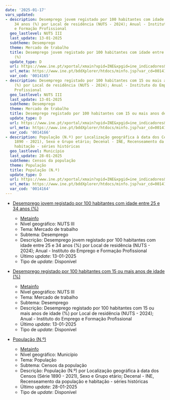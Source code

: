 ```yaml
---
date: '2025-01-17'
vars_updated:
- description: Desemprego jovem registado por 100 habitantes com idade entre 25 e
    34 anos (%) por Local de residência (NUTS - 2024); Anual - Instituto do Emprego
    e Formação Profissional
  geo_lastlevel: NUTS III
  last_update: 13-01-2025
  subtheme: Desemprego
  theme: Mercado de trabalho
  title: Desemprego jovem registado por 100 habitantes com idade entre 25 e 34 anos
    (%)
  update_type: D
  url: https://www.ine.pt/xportal/xmain?xpid=INE&xpgid=ine_indicadores&indOcorrCod=0014165&contexto=bd&selTab=tab2
  url_meta: https://www.ine.pt/bddXplorer/htdocs/minfo.jsp?var_cd=0014165&lingua=PT
  var_cod: '0014165'
- description: Desemprego registado por 100 habitantes com 15 ou mais anos de idade
    (%) por Local de residência (NUTS - 2024); Anual - Instituto do Emprego e Formação
    Profissional
  geo_lastlevel: NUTS III
  last_update: 13-01-2025
  subtheme: Desemprego
  theme: Mercado de trabalho
  title: Desemprego registado por 100 habitantes com 15 ou mais anos de idade (%)
  update_type: D
  url: https://www.ine.pt/xportal/xmain?xpid=INE&xpgid=ine_indicadores&indOcorrCod=0014166&contexto=bd&selTab=tab2
  url_meta: https://www.ine.pt/bddXplorer/htdocs/minfo.jsp?var_cd=0014166&lingua=PT
  var_cod: '0014166'
- description: População (N.º) por Localização geográfica à data dos Censos (Série
    1890 - 2021), Sexo e Grupo etário; Decenal - INE, Recenseamento da população e
    habitação - séries históricas
  geo_lastlevel: Município
  last_update: 28-01-2025
  subtheme: Censos da população
  theme: População
  title: População (N.º)
  update_type: D
  url: https://www.ine.pt/xportal/xmain?xpid=INE&xpgid=ine_indicadores&indOcorrCod=0014164&contexto=bd&selTab=tab2
  url_meta: https://www.ine.pt/bddXplorer/htdocs/minfo.jsp?var_cd=0014164&lingua=PT
  var_cod: '0014164'
---
```

* [Desemprego jovem registado por 100 habitantes com idade entre 25 e 34 anos (%)](https://www.ine.pt/xportal/xmain?xpid=INE&xpgid=ine_indicadores&indOcorrCod=0014165&contexto=bd&selTab=tab2)
  * [Metainfo](https://www.ine.pt/bddXplorer/htdocs/minfo.jsp?var_cd=0014165&lingua=PT)
  * Nível geográfico: NUTS III
  * Tema: Mercado de trabalho
  * Subtema: Desemprego
  * Descrição: Desemprego jovem registado por 100 habitantes com idade entre 25 e 34 anos (%) por Local de residência (NUTS - 2024); Anual - Instituto do Emprego e Formação Profissional
  * Último _update_: 13-01-2025
  * Tipo de _update_: Disponível

* [Desemprego registado por 100 habitantes com 15 ou mais anos de idade (%)](https://www.ine.pt/xportal/xmain?xpid=INE&xpgid=ine_indicadores&indOcorrCod=0014166&contexto=bd&selTab=tab2)
  * [Metainfo](https://www.ine.pt/bddXplorer/htdocs/minfo.jsp?var_cd=0014166&lingua=PT)
  * Nível geográfico: NUTS III
  * Tema: Mercado de trabalho
  * Subtema: Desemprego
  * Descrição: Desemprego registado por 100 habitantes com 15 ou mais anos de idade (%) por Local de residência (NUTS - 2024); Anual - Instituto do Emprego e Formação Profissional
  * Último _update_: 13-01-2025
  * Tipo de _update_: Disponível

* [População (N.º)](https://www.ine.pt/xportal/xmain?xpid=INE&xpgid=ine_indicadores&indOcorrCod=0014164&contexto=bd&selTab=tab2)
  * [Metainfo](https://www.ine.pt/bddXplorer/htdocs/minfo.jsp?var_cd=0014164&lingua=PT)
  * Nível geográfico: Município
  * Tema: População
  * Subtema: Censos da população
  * Descrição: População (N.º) por Localização geográfica à data dos Censos (Série 1890 - 2021), Sexo e Grupo etário; Decenal - INE, Recenseamento da população e habitação - séries históricas
  * Último _update_: 28-01-2025
  * Tipo de _update_: Disponível


